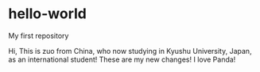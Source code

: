 # hello-world
My first repository

Hi, This is zuo from China, who now studying in Kyushu University, Japan, as an international student!
These are my new changes!
I love Panda!
